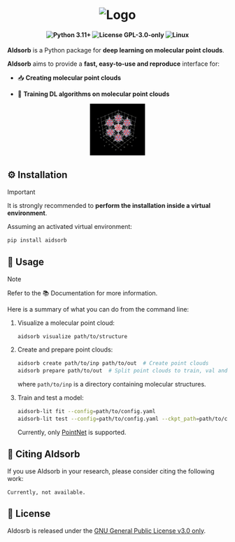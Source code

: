 <h1 align="center">
  <img alt="Logo" src="https://raw.githubusercontent.com/adosar/trial/master/docs/source/images/aidsorb_logo_light.svg"/>
</h1>

<h4 align="center">

![Python 3.11+](https://img.shields.io/badge/python-3.11%2B-blue?style=for-the-badge&logo=python&logoColor=white&labelColor=black)
![License GPL-3.0-only](https://img.shields.io/badge/license-GPL--3.0--only-gold?style=for-the-badge&logo=license&logoColor=cyan&labelColor=black)
![Linux](https://img.shields.io/badge/linux-black?style=for-the-badge&logo=linux&logoColor=cyan)

</h4>


**AIdsorb** is a Python package for **deep learning on molecular point clouds**.

**AIdsorb** aims to provide a **fast, easy-to-use and reproduce** interface for:

-   📥 **Creating molecular point clouds**
    
-   🤖 **Training DL algorithms on molecular point clouds**


<p align="center">
  <img alt="Point cloud" src="https://raw.githubusercontent.com/adosar/aidsorb/master/docs/source/images/pcd.gif" width="25%"/>
</p>

## ⚙️  Installation
> [!IMPORTANT] 
> It is strongly recommended to **perform the installation inside a virtual environment**.

Assuming an activated virtual environment:
```bash
pip install aidsorb
```

## 🚀 Usage
> [!NOTE] 
> Refer to the 📚 Documentation for more information.

Here is a summary of what you can do from the command line:

1. Visualize a molecular point cloud:
	```bash
	aidsorb visualize path/to/structure
	```

2.  Create and prepare point clouds:
	```bash
	aidsorb create path/to/inp path/to/out  # Create point clouds
	aidsorb prepare path/to/out  # Split point clouds to train, val and test
	```
	where `path/to/inp` is a directory containing molecular structures.
	
3. Train and test a model:
	```bash
	aidsorb-lit fit --config=path/to/config.yaml
	aidsorb-lit test --config=path/to/config.yaml --ckpt_path=path/to/ckpt
	```
	Currently, only [PointNet](https://arxiv.org/abs/1612.00593) is supported.

## 📰 Citing AIdsorb
If you use AIdsorb in your research, please consider citing the following work:
	
	Currently, not available.

## 📑 License
AIdosrb is released under the [GNU General Public License v3.0 only](https://spdx.org/licenses/GPL-3.0-only.html).
